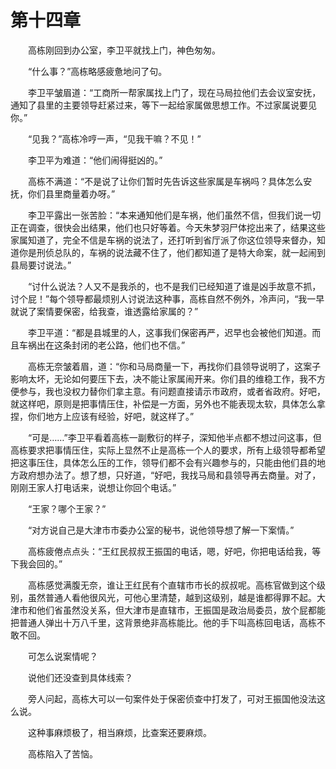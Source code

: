 #	第十四章

　　高栋刚回到办公室，李卫平就找上门，神色匆匆。

　　“什么事？”高栋略感疲惫地问了句。

　　李卫平皱眉道：“工商所一帮家属找上门了，现在马局拉他们去会议室安抚，通知了县里的主要领导赶紧过来，等下一起给家属做思想工作。不过家属说要见你。”

　　“见我？”高栋冷哼一声，“见我干嘛？不见！”

　　李卫平为难道：“他们闹得挺凶的。”

　　高栋不满道：“不是说了让你们暂时先告诉这些家属是车祸吗？具体怎么安抚，你们县里商量着办呀。”

　　李卫平露出一张苦脸：“本来通知他们是车祸，他们虽然不信，但我们说一切正在调查，很快会出结果，他们也只好等着。今天朱梦羽尸体挖出来了，结果这些家属知道了，完全不信是车祸的说法了，还打听到省厅派了你这位领导来督办，知道你是刑侦总队的，车祸的说法藏不住了，他们都知道了是特大命案，就一起闹到县局要讨说法。”

　　“讨什么说法？人又不是我杀的，也不是我们已经知道了谁是凶手故意不抓，讨个屁！”每个领导都最烦别人讨说法这种事，高栋自然不例外，冷声问，“我一早就说了案情要保密，给我查，谁透露给家属的？”

　　李卫平道：“都是县城里的人，这事我们保密再严，迟早也会被他们知道。而且车祸出在这条封闭的老公路，他们也不信。”

　　高栋无奈皱着眉，道：“你和马局商量一下，再找你们县领导说明了，这案子影响太坏，无论如何要压下去，决不能让家属闹开来。你们县的维稳工作，我不方便参与，我也没权力替你们拿主意。有问题直接请示市政府，或者省政府。好吧，就这样吧，原则是把事情压住，补偿是一方面，另外也不能表现太软，具体怎么拿捏，你们地方上应该有经验，好吧，就这样了。”

　　“可是……”李卫平看着高栋一副敷衍的样子，深知他半点都不想过问这事，但高栋要求把事情压住，实际上显然不止是高栋一个人的要求，所有上级领导都希望把这事压住，具体怎么压的工作，领导们都不会有兴趣参与的，只能由他们县的地方政府想办法了。想了想，只好道，“好吧，我找马局和县领导再去商量。对了，刚刚王家人打电话来，说想让你回个电话。”

　　“王家？哪个王家？”

　　“对方说自己是大津市市委办公室的秘书，说他领导想了解一下案情。”

　　高栋疲倦点点头：“王红民叔叔王振国的电话，嗯，好吧，你把电话给我，等下我会回的。”

　　高栋感觉满腹无奈，谁让王红民有个直辖市市长的叔叔呢。高栋官做到这个级别，虽然普通人看他很风光，可他心里清楚，越到这级别，越是谁都得罪不起。大津市和他们省虽然没关系，但大津市是直辖市，王振国是政治局委员，放个屁都能把普通人弹出十万八千里，这背景绝非高栋能比。他的手下叫高栋回电话，高栋不敢不回。

　　可怎么说案情呢？

　　说他们还没查到具体线索？

　　旁人问起，高栋大可以一句案件处于保密侦查中打发了，可对王振国他没法这么说。

　　这种事麻烦极了，相当麻烦，比查案还要麻烦。

　　高栋陷入了苦恼。